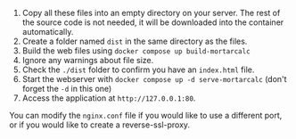 1. Copy all these files into an empty directory on your server. The rest of the source code is not needed, it will be downloaded into the container automatically.
1. Create a folder named `dist` in the same directory as the files.
1. Build the web files using `docker compose up build-mortarcalc`
1. Ignore any warnings about file size. 
1. Check the `./dist` folder to confirm you have an `index.html` file.
1. Start the webserver with `docker compose up -d serve-mortarcalc` (don't forget the `-d` in this one)
1. Access the application at `http://127.0.0.1:80`.

You can modify the `nginx.conf` file if you would like to use a different port, or if you would like to create a reverse-ssl-proxy. 